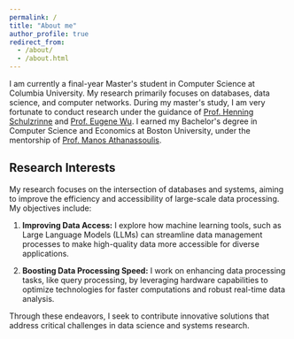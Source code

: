 ```yaml
---
permalink: /
title: "About me"
author_profile: true
redirect_from: 
  - /about/
  - /about.html
---
```


I am currently a final-year Master's student in Computer Science at Columbia University. My research primarily focuses on databases, data science, and computer networks. During my master's study, I am very fortunate to conduct research under the guidance of [Prof. Henning Schulzrinne](https://www.cs.columbia.edu/~hgs/) and [Prof. Eugene Wu](http://www.eugenewu.net/). I earned my Bachelor's degree in Computer Science and Economics at Boston University, under the mentorship of [Prof. Manos Athanassoulis](https://cs-people.bu.edu/mathan/).


Research Interests
------

My research focuses on the intersection of databases and systems, aiming to improve the efficiency and accessibility of large-scale data processing. My objectives include:

1. **Improving Data Access:** I explore how machine learning tools, such as Large Language Models (LLMs) can streamline data management processes to make high-quality data more accessible for diverse applications.

2. **Boosting Data Processing Speed:** I work on enhancing data processing tasks, like query processing, by leveraging hardware capabilities to optimize technologies for faster computations and robust real-time data analysis.

Through these endeavors, I seek to contribute innovative solutions that address critical challenges in data science and systems research.

